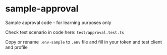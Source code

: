 # sample-approval
Sample approval code - for learning purposes only

Check test scenario in code here: `test/approval.test.ts`

Copy or rename `.env-sample` to  `.env` file and fill in your token and test client and profile 